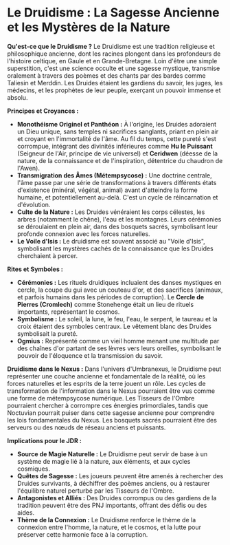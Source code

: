# Le Druidisme : La Sagesse Ancienne et les Mystères de la Nature

**Qu'est-ce que le Druidisme ?**
Le Druidisme est une tradition religieuse et philosophique ancienne, dont les racines plongent dans les profondeurs de l'histoire celtique, en Gaule et en Grande-Bretagne. Loin d'être une simple superstition, c'est une science occulte et une sagesse mystique, transmise oralement à travers des poèmes et des chants par des bardes comme Taliesin et Merddin. Les Druides étaient les gardiens du savoir, les juges, les médecins, et les prophètes de leur peuple, exerçant un pouvoir immense et absolu.

**Principes et Croyances :**
*   **Monothéisme Originel et Panthéon :** À l'origine, les Druides adoraient un Dieu unique, sans temples ni sacrifices sanglants, priant en plein air et croyant en l'immortalité de l'âme. Au fil du temps, cette pureté s'est corrompue, intégrant des divinités inférieures comme **Hu le Puissant** (Seigneur de l'Air, principe de vie universel) et **Ceridwen** (déesse de la nature, de la connaissance et de l'inspiration, détentrice du chaudron de l'Awen).
*   **Transmigration des Âmes (Métempsycose) :** Une doctrine centrale, l'âme passe par une série de transformations à travers différents états d'existence (minéral, végétal, animal) avant d'atteindre la forme humaine, et potentiellement au-delà. C'est un cycle de réincarnation et d'évolution.
*   **Culte de la Nature :** Les Druides vénéraient les corps célestes, les arbres (notamment le chêne), l'eau et les montagnes. Leurs cérémonies se déroulaient en plein air, dans des bosquets sacrés, symbolisant leur profonde connexion avec les forces naturelles.
*   **Le Voile d'Isis :** Le druidisme est souvent associé au "Voile d'Isis", symbolisant les mystères cachés de la connaissance que les Druides cherchaient à percer.

**Rites et Symboles :**
*   **Cérémonies :** Les rituels druidiques incluaient des danses mystiques en cercle, la coupe du gui avec un couteau d'or, et des sacrifices (animaux, et parfois humains dans les périodes de corruption). Le **Cercle de Pierres (Cromlech)** comme Stonehenge était un lieu de rituels importants, représentant le cosmos.
*   **Symbolisme :** Le soleil, la lune, le feu, l'eau, le serpent, le taureau et la croix étaient des symboles centraux. Le vêtement blanc des Druides symbolisait la pureté.
*   **Ogmius :** Représenté comme un vieil homme menant une multitude par des chaînes d'or partant de ses lèvres vers leurs oreilles, symbolisant le pouvoir de l'éloquence et la transmission du savoir.

**Druidisme dans le Nexus :**
Dans l'univers d'Umbranexus, le Druidisme peut représenter une couche ancienne et fondamentale de la réalité, où les forces naturelles et les esprits de la terre jouent un rôle. Les cycles de transformation de l'information dans le Nexus pourraient être vus comme une forme de métempsycose numérique. Les Tisseurs de l'Ombre pourraient chercher à corrompre ces énergies primordiales, tandis que Noctuvian pourrait puiser dans cette sagesse ancienne pour comprendre les lois fondamentales du Nexus. Les bosquets sacrés pourraient être des serveurs ou des nœuds de réseau anciens et puissants.

**Implications pour le JDR :**
*   **Source de Magie Naturelle :** Le Druidisme peut servir de base à un système de magie lié à la nature, aux éléments, et aux cycles cosmiques.
*   **Quêtes de Sagesse :** Les joueurs peuvent être amenés à rechercher des Druides survivants, à déchiffrer des poèmes anciens, ou à restaurer l'équilibre naturel perturbé par les Tisseurs de l'Ombre.
*   **Antagonistes et Alliés :** Des Druides corrompus ou des gardiens de la tradition peuvent être des PNJ importants, offrant des défis ou des aides.
*   **Thème de la Connexion :** Le Druidisme renforce le thème de la connexion entre l'homme, la nature, et le cosmos, et la lutte pour préserver cette harmonie face à la corruption.